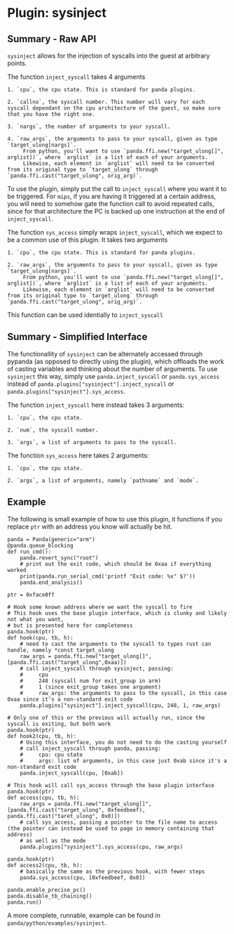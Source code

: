 Plugin: sysinject
===========

Summary - Raw API
------
`sysinject` allows for the injection of syscalls into the guest at arbitrary points. 

The function `inject_syscall` takes 4 arguments

    1. `cpu`, the cpu state. This is standard for panda plugins.

    2. `callno`, the syscall number. This number will vary for each syscall dependant on the cpu architecture of the guest, so make sure that you have the right one.

    3. `nargs`, the number of arguments to your syscall.

    4. `raw_args`, the arguments to pass to your syscall, given as type `target_ulong[nargs]`. 
         From python, you'll want to use `panda.ffi.new("target_ulong[]", arglist])`, where `arglist` is a list of each of your arguments.
         Likewise, each element in `arglist` will need to be converted from its original type to `target_ulong` through `panda.ffi.cast("target_ulong", orig_arg)`.

To use the plugin, simply put the call to `inject_syscall` where you want it to be triggered. For `mips`, if you are having it triggered at a certain address, you will need to somehow gate the function call to avoid repeated calls, since for that architecture the PC is backed up one instruction at the end of `inject_syscall`.

The function `sys_access` simply wraps `inject_syscall`, which we expect to be a common use of this plugin. It takes two arguments
    
    1. `cpu`, the cpu state. This is standard for panda plugins.

    2. `raw_args`, the arguments to pass to your syscall, given as type `target_ulong[nargs]`. 
         From python, you'll want to use `panda.ffi.new("target_ulong[]", arglist])`, where `arglist` is a list of each of your arguments.
         Likewise, each element in `arglist` will need to be converted from its original type to `target_ulong` through `panda.ffi.cast("target_ulong", orig_arg)`.

This function can be used identially to `inject_syscall`

Summary - Simplified Interface
------

The functionallity of `sysinject` can be alternately accessed through pypanda (as opposed to directly using the plugin), which offloads the work of casting variables and thinking about the number of arguments. To use `sysinject` this way, simply use `panda.inject_syscall` or `panda.sys_access` instead of `panda.plugins["sysinject"].inject_syscall` or `panda.plugins["sysinject"].sys_access`.

The function `inject_syscall` here instead takes 3 arguments:
    
    1. `cpu`, the cpu state.

    2. `num`, the syscall number.

    3. `args`, a list of arguments to pass to the syscall.

The function `sys_access` here takes 2 arguments:

    1. `cpu`, the cpu state.

    2. `args`, a list of arguments, namely `pathname` and `mode`.



Example
------

The following is small example of how to use this plugin, it functions if you replace `ptr` with an address you know will actually be hit.


```from pandare import Panda
panda = Panda(generic="arm")
@panda.queue_blocking
def run_cmd():
    panda.revert_sync("root")
    # print out the exit code, which should be 0xaa if everything worked
    print(panda.run_serial_cmd('printf "Exit code: %x" $?'))
    panda.end_analysis()

ptr = 0xface0ff

# Hook some known address where we want the syscall to fire
# This hook uses the base plugin interface, which is clunky and likely not what you want,
# but is presented here for completeness
panda.hook(ptr)
def hook(cpu, tb, h):
    # need to cast the arguments to the syscall to types rust can handle, namely *const target_ulong
    raw_args = panda.ffi.new("target_ulong[]", [panda.ffi.cast("target_ulong",0xaa)])
    # call inject_syscall through sysinject, passing: 
    #     cpu 
    #     248 (syscall num for exit_group in arm)
    #     1 (since exit_group takes one argument)
    #     raw_args: the arguments to pass to the syscall, in this case 0xaa since it's a non-standard exit code
    panda.plugins["sysinject"].inject_syscall(cpu, 248, 1, raw_args)

# Only one of this or the previous will actually run, since the syscall is exiting, but both work
panda.hook(ptr)
def hook2(cpu, tb, h):
    # Using this interface, you do not need to do the casting yourself
    # call inject_syscall through panda, passing:
    #     cpu: cpu state
    #     args: list of arguments, in this case just 0xab since it's a non-standard exit code
    panda.inject_syscall(cpu, [0xab])
    
# This hook will call sys_access through the base plugin interface
panda.hook(ptr)
def access(cpu, tb, h):
    raw_args = panda.ffi.new("target_ulong[]", [panda.ffi.cast("target_ulong", 0xfeedbeef), panda.ffi.cast("taret_ulong", 0x0)])
    # call sys_access, passing a pointer to the file name to access (the pointer can instead be used to page in memory containing that address)
    # as well as the mode
    panda.plugins["sysinject"].sys_access(cpu, raw_args)
    
panda.hook(ptr)
def access2(cpu, tb, h):
    # basically the same as the previous hook, with fewer steps
    panda.sys_access(cpu, [0xfeedbeef, 0x0])
    
panda.enable_precise_pc()
panda.disable_tb_chaining()
panda.run()
```

A more complete, runnable, example can be found in `panda/python/examples/sysinject`.
